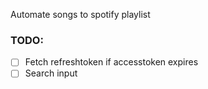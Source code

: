 Automate songs to spotify playlist

### TODO:

- [ ] Fetch refreshtoken if accesstoken expires
- [ ] Search input
